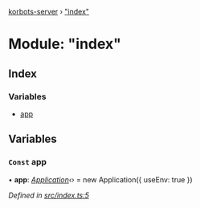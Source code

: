 [korbots-server](../README.md) › ["index"](_index_.md)

# Module: "index"

## Index

### Variables

* [app](_index_.md#const-app)

## Variables

### `Const` app

• **app**: *[Application](../classes/_core_application_.application.md)‹›* = new Application({ useEnv: true })

*Defined in [src/index.ts:5](https://github.com/Xisabla/Korbots/blob/23513ea/server/src/index.ts#L5)*
